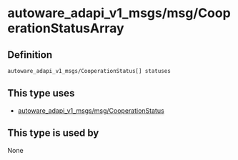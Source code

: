 <!-- This file is generated by a tool. Do not edit directly. -->

# autoware_adapi_v1_msgs/msg/CooperationStatusArray

## Definition

```txt
autoware_adapi_v1_msgs/CooperationStatus[] statuses
```

## This type uses

- [autoware_adapi_v1_msgs/msg/CooperationStatus](../../autoware_adapi_v1_msgs/msg/cooperation_status.md)

## This type is used by

None
